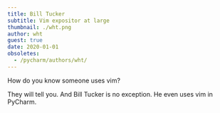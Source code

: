 ```yaml
---
title: Bill Tucker
subtitle: Vim expositor at large
thumbnail: ./wht.png
author: wht
guest: true
date: 2020-01-01
obsoletes:
  - /pycharm/authors/wht/
---
```


How do you know someone uses vim?

They will tell you. And Bill Tucker is no exception.
He even uses vim in PyCharm.
